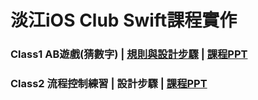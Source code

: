 # 淡江iOS Club Swift課程實作
### Class1 AB遊戲(猜數字) | [規則與設計步驟](./Class1%20Demo/) | [課程PPT](https://drive.google.com/file/d/1MyGO0Blag1hWkhjjVUYx59r73NrFuGfV/view?usp=sharing)
### Class2 流程控制練習 | 設計步驟 | [課程PPT](https://drive.google.com/file/d/1vqiK0vab-z6bu3aj0TncNbZmFHe7Dpqt/view?usp=sharing)
